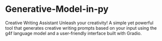 # Generative-Model-in-py
Creative Writing Assistant Unleash your creativity! A simple yet powerful tool that generates creative writing prompts based on your input using the g4f language model and a user-friendly interface built with Gradio.

